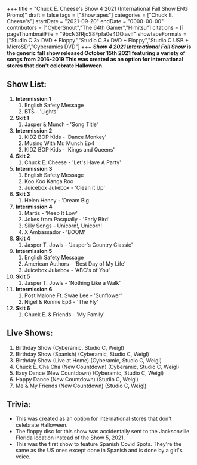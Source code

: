 +++
title = "Chuck E. Cheese's Show 4 2021 (International Fall Show ENG Promo)"
draft = false
tags = ["Showtapes"]
categories = ["Chuck E. Cheese's"]
startDate = "2021-09-20"
endDate = "0000-00-00"
contributors = ["CyberSnout","The 64th Gamer","Himitsu"]
citations = []
pageThumbnailFile = "9bcN3fRjoS8Fpfa0e4DQ.avif"
showtapeFormats = ["Studio C 3x DVD + Floppy","Studio C 3x DVD + Floppy","Studio C USB + MicroSD","Cyberamics DVD"]
+++
***Show 4 2021 International Fall Show* is the generic fall show released October 15th 2021 featuring a variety of songs from 2016-2019
This was created as an option for international stores that don't celebrate Halloween.**

## Show List:

1.  **Intermission 1**
    1.  English Safety Message
    2.  BTS - 'Lights'
2.  **Skit 1**
    1.  Jasper & Munch - 'Song Title'
3.  **Intermission 2**
    1.  KIDZ BOP Kids - 'Dance Monkey'
    2.  Musing With Mr. Munch Ep4
    3.  KIDZ BOP Kids - 'Kings and Queens'
4.  **Skit 2**
    1.  Chuck E. Cheese - 'Let's Have A Party'
5.  **Intermission 3**
    1.  English Safety Message
    2.  Koo Koo Kanga Roo
    3.  Juicebox Jukebox - 'Clean it Up'
6.  **Skit 3**
    1.  Helen Henny - 'Dream Big
7.  **Intermission 4**
    1.  Martis - 'Keep It Low'
    2.  Jokes from Pasqually - 'Early Bird'
    3.  Silly Songs - Unicorn!, Unicorn!
    4.  X Ambassador - 'BOOM'
8.  **Skit 4**
    1.  Jasper T. Jowls - 'Jasper's Country Classic'
9.  **Intermission 5**
    1.  English Safety Message
    2.  American Authors - 'Best Day of My Life'
    3.  Juicebox Jukebox - 'ABC's of You'
10. **Skit 5**
    1.  Jasper T. Jowls - 'Nothing Like a Walk'
11. **Intermission 6**
    1.  Post Malone Ft. Swae Lee - 'Sunflower'
    2.  Nigel & Ronnie Ep3 - 'The Fly'
12. **Skit 6**
    1.  Chuck E. & Friends - 'My Family'

## Live Shows:

1.  Birthday Show (Cyberamic, Studio C, Weigl)
2.  Birthday Show (Spanish) (Cyberamic, Studio C, Weigl)
3.  Birthday Show (Live at Home) (Cyberamic, Studio C, Weigl)
4.  Chuck E. Cha Cha (New Countdown) (Cyberamic, Studio C, Weigl)
5.  Easy Dance (New Countdown) (Cyberamic, Studio C, Weigl)
6.  Happy Dance (New Countdown) (Studio C, Weigl)
7.  Me & My Friends (New Countdown) (Studio C, Weigl)

## Trivia:

- This was created as an option for international stores that don't celebrate Halloween.
- The floppy disc for this show was accidentally sent to the Jacksonville Florida location instead of the Show 5, 2021.
- This was the first show to feature Spanish Covid Spots. They're the same as the US ones except done in Spanish and is done by a girl's voice.
